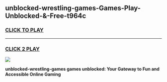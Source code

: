 
## unblocked-wrestling-games-Games-Play-Unblocked-&-Free-t964c
<h3>
<a href="https://premium76.site?title=unblocked-wrestling-games&ref=24A">CLICK TO PLAY</a></h3>
<hr>

<h3>
<a href="https://premium76.site?title=unblocked-wrestling-games&ref=24A">CLICK 2 PLAY</a>
  
</h3>

<a href="https://premium76.site?title=unblocked-wrestling-games&ref=24A"><img src="https://clearcache.store/games.png"></a>


**unblocked-wrestling-games games unblocked: Your Gateway to Fun and Accessible Online Gaming**
